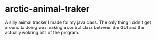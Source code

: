 # arctic-animal-traker
A silly animal tracker I made for my java class.
The only thing I didn't get around to doing was making a control class between the GUI and the actually wokring bits of the program.
